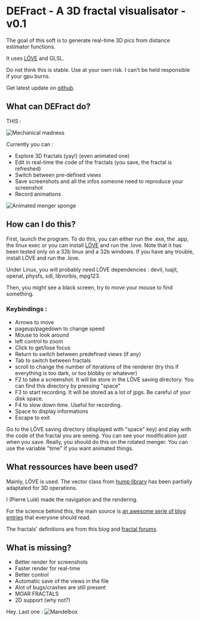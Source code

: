 DEFract - A 3D fractal visualisator - v0.1
==========================================

The goal of this soft is to generate real-time 3D pics from distance estimator functions.

It uses [LÖVE](https://love2d.org/) and GLSL.

Do not think this is stable. Use at your own risk. I can't be held responsible if your gpu burns.

Get latest update on [github](https://github.com/PierreLu/DEFract).

What can DEFract do?
--------------------

THIS :

![Mechanical madness](https://github.com/PierreLu/DEFract/blob/master/renders/DEFract_12.jpg?raw=true)

Currently you can :
 * Explore 3D fractals (yay!) (even animated one)
 * Edit in real-time the code of the fractals (you save, the fractal is refreshed)
 * Switch between pre-defined views
 * Save screenshots and all the infos someone need to reproduce your screenshot
 * Record animations

![Animated menger sponge](https://github.com/PierreLu/DEFract/blob/master/renders/psyche2.gif?raw=true)

How can I do this?
------------------

First, launch the program. To do this, you can either run the .exe, the .app, the linux exec or you can install [LÖVE](https://love2d.org/) and run the .love. Note that it has been tested only on a 32b linux and a 32b windows. If you have any trouble, install LÖVE and run the .love.

Under Linux, you will probably need LÖVE dependencies : devil, luajit, openal, physfs, sdl, libvorbis, mpg123.

Then, you might see a black screen, try to move your mouse to find something.

### Keybindings :
 * Arrows to move
 * pageup/pagedown to change speed
 * Mouse to look around
 * left control to zoom
 * Click to get/lose focus
 * Return to switch between predefined views (if any)
 * Tab to switch between fractals
 * scroll to change the number of iterations of the renderer (try this if everything is too dark, or too blobby or whatever)
 * F2 to take a screenshot. It will be store in the LÖVE saving directory. You can find this directory by pressing "space"
 * F3 to start recording. It will be stored as a lot of jpgs. Be careful of your disk space.
 * F4 to slow down time. Useful for recording.
 * Space to display informations
 * Escape to exit

Go to the LÖVE saving directory (displayed with "space" key) and play with the code of the fractal you are seeing. You can see your modification just when you save. Really, you should do this on the rotated menger. You can use the variable "time" if you want animated things.

What ressources have been used?
-------------------------------

Mainly, LÖVE is used. The vector class from [hump library](http://vrld.github.com/hump/) has been partially adaptated for 3D operations.

I (Pierre Lulé) made the navigation and the rendering.

For the science behind this, the main source is [an awesome serie of blog entries](http://blog.hvidtfeldts.net/index.php/2011/06/distance-estimated-3d-fractals-part-i/) that everyone should read.

The fractals' definitions are from this blog and [fractal forums](http://www.fractalforums.com/).

What is missing?
----------------

 * Better render for screenshots
 * Faster render for real-time
 * Better control
 * Automatic save of the views in the file
 * Alot of bugs/crashes are still present
 * MOAR FRACTALS
 * 2D support (why not?)

Hey. Last one :
![Mandelbox](https://github.com/PierreLu/DEFract/blob/master/renders/DEFract_3.jpg?raw=true)
